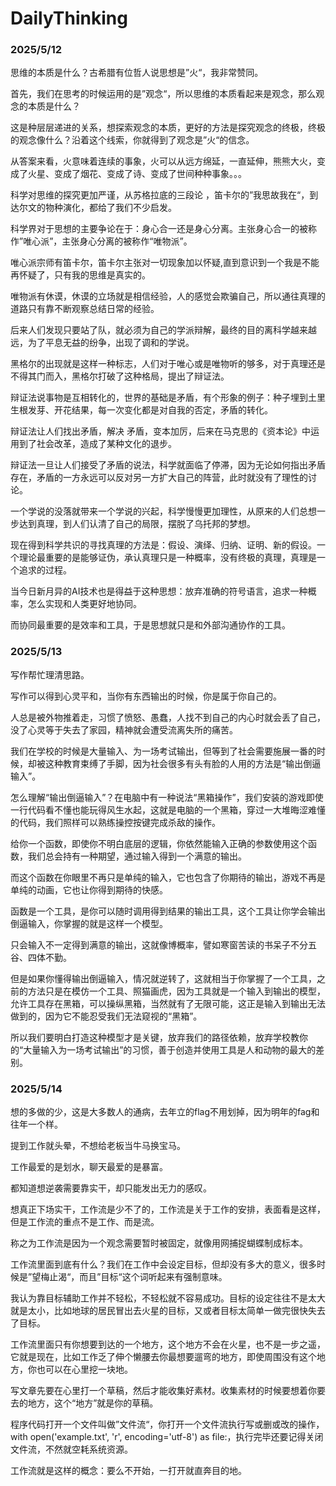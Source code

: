 # DailyThinking
### 2025/5/12

思维的本质是什么？古希腊有位哲人说思想是”火“，我非常赞同。

首先，我们在思考的时候运用的是”观念“，所以思维的本质看起来是观念，那么观念的本质是什么？

这是种层层递进的关系，想探索观念的本质，更好的方法是探究观念的终极，终极的观念像什么？沿着这个线索，你就得到了观念是”火“的信念。

从答案来看，火意味着连续的事象，火可以从远方绵延，一直延伸，熊熊大火，变成了火星、变成了烟花、变成了诗、变成了世间种种事象。。。

科学对思维的探究更加严谨，从苏格拉底的三段论 ，笛卡尔的”我思故我在“，到达尔文的物种演化，都给了我们不少启发。

科学界对于思想的主要争论在于：身心合一还是身心分离。主张身心合一的被称作”唯心派”，主张身心分离的被称作“唯物派”。

唯心派宗师有笛卡尔，笛卡尔主张对一切现象加以怀疑,直到意识到一个我是不能再怀疑了，只有我的思维是真实的。

唯物派有休谟，休谟的立场就是相信经验，人的感觉会欺骗自己，所以通往真理的道路只有靠不断观察总结日常的经验。

后来人们发现只要站了队，就必须为自己的学派辩解，最终的目的离科学越来越远，为了平息无益的纷争，出现了调和的学说。

黑格尔的出现就是这样一种标志，人们对于唯心或是唯物听的够多，对于真理还是不得其门而入，黑格尔打破了这种格局，提出了辩证法。

辩证法说事物是互相转化的，世界的基础是矛盾，有个形象的例子：种子埋到土里生根发芽、开花结果，每一次变化都是对自我的否定，矛盾的转化。

辩证法让人们找出矛盾，解决 矛盾，变本加厉，后来在马克思的《资本论》中运用到了社会改革，造成了某种文化的退步。

辩证法一旦让人们接受了矛盾的说法，科学就面临了停滞，因为无论如何指出矛盾存在，矛盾的一方永远可以反对另一方扩大自己的阵营，此时就没有了理性的讨论。

一个学说的没落就带来一个学说的兴起，科学慢慢更加理性，从原来的人们总想一步达到真理，到人们认清了自己的局限，摆脱了乌托邦的梦想。

现在得到科学共识的寻找真理的方法是：假设、演绎、归纳、证明、新的假设。一个理论最重要的是能够证伪，承认真理只是一种概率，没有终极的真理，真理是一个追求的过程。

当今日新月异的AI技术也是得益于这种思想：放弃准确的符号语言，追求一种概率，怎么实现和人类更好地协同。

而协同最重要的是效率和工具，于是思想就只是和外部沟通协作的工具。





### 2025/5/13

写作帮忙理清思路。

写作可以得到心灵平和，当你有东西输出的时候，你是属于你自己的。

人总是被外物推着走，习惯了愤怒、愚蠢，人找不到自己的内心时就会丢了自己，没了心灵等于失去了家园，精神就会遭受流离失所的痛苦。

我们在学校的时候是大量输入、为一场考试输出，但等到了社会需要施展一番的时候，却被这种教育束缚了手脚，因为社会很多有头有脸的人用的方法是“输出倒逼输入”。

怎么理解“输出倒逼输入”？在电脑中有一种说法“黑箱操作”，我们安装的游戏即使一行代码看不懂也能玩得风生水起，这就是电脑的一个黑箱，穿过一大堆晦涩难懂的代码，我们照样可以熟练操控按键完成杀敌的操作。

给你一个函数，即使你不明白底层的逻辑，你依然能输入正确的参数使用这个函数，我们总会持有一种期望，通过输入得到一个满意的输出。

而这个函数在你眼里不再只是单纯的输入，它也包含了你期待的输出，游戏不再是单纯的动画，它也让你得到期待的快感。

函数是一个工具，是你可以随时调用得到结果的输出工具，这个工具让你学会输出倒逼输入，你掌握的就是这样一个模型。

只会输入不一定得到满意的输出，这就像博概率，譬如寒窗苦读的书呆子不分五谷、四体不勤。

但是如果你懂得输出倒逼输入，情况就逆转了，这就相当于你掌握了一个工具，之前的方法只是在模仿一个工具、照猫画虎，因为工具就是一个输入到输出的模型，允许工具存在黑箱，可以操纵黑箱，当然就有了无限可能，这正是输入到输出无法做到的，因为它不能忍受我们无法窥视的“黑箱”。

所以我们要明白打造这种模型才是关键，放弃我们的路径依赖，放弃学校教你的“大量输入为一场考试输出”的习惯，善于创造并使用工具是人和动物的最大的差别。

### 2025/5/14
想的多做的少，这是大多数人的通病，去年立的flag不用划掉，因为明年的fag和往年一个样。

提到工作就头晕，不想给老板当牛马换宝马。

工作最爱的是划水，聊天最爱的是暴富。

都知道想逆袭需要靠实干，却只能发出无力的感叹。

想真正下场实干，工作流是少不了的，工作流是关于工作的安排，表面看是这样，但是工作流的重点不是工作、而是流。

称之为工作流是因为一个观念需要暂时被固定，就像用网捕捉蝴蝶制成标本。

工作流里面到底有什么？我们在工作中会设定目标，但却没有多大的意义，很多时候是”望梅止渴“，而且”目标“这个词听起来有强制意味。

我认为靠目标辅助工作并不轻松，不轻松就不容易成功。目标的设定往往不是太大就是太小，比如地球的居民冒出去火星的目标，又或者目标太简单一做完很快失去了目标。

工作流里面只有你想要到达的一个地方，这个地方不会在火星，也不是一步之遥，它就是现在，比如工作乏了伸个懒腰去你最想要遛弯的地方，即使周围没有这个地方，你也可以在心里挖一块地。

写文章先要在心里打一个草稿，然后才能收集好素材。收集素材的时候要想着你要去的地方，这个“地方”就是你的草稿。

程序代码打开一个文件叫做”文件流“，你打开一个文件流执行写或删或改的操作， with open('example.txt', 'r', encoding='utf-8') as file:，执行完毕还要记得关闭文件流，不然就空耗系统资源。

工作流就是这样的概念：要么不开始，一打开就直奔目的地。



